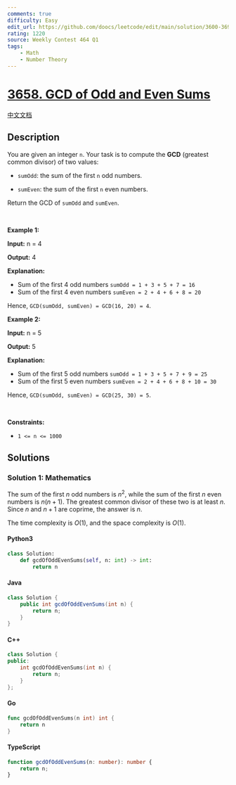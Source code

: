 ```yaml
---
comments: true
difficulty: Easy
edit_url: https://github.com/doocs/leetcode/edit/main/solution/3600-3699/3658.GCD%20of%20Odd%20and%20Even%20Sums/README_EN.md
rating: 1220
source: Weekly Contest 464 Q1
tags:
    - Math
    - Number Theory
---
```


<!-- problem:start -->

# [3658. GCD of Odd and Even Sums](https://leetcode.com/problems/gcd-of-odd-and-even-sums)

[中文文档](/solution/3600-3699/3658.GCD%20of%20Odd%20and%20Even%20Sums/README.md)

## Description

<!-- description:start -->

<p>You are given an integer <code>n</code>. Your task is to compute the <strong>GCD</strong> (greatest common divisor) of two values:</p>

<ul>
	<li>
	<p><code>sumOdd</code>: the sum of the first <code>n</code> odd numbers.</p>
	</li>
	<li>
	<p><code>sumEven</code>: the sum of the first <code>n</code> even numbers.</p>
	</li>
</ul>

<p>Return the GCD of <code>sumOdd</code> and <code>sumEven</code>.</p>

<p>&nbsp;</p>
<p><strong class="example">Example 1:</strong></p>

<div class="example-block">
<p><strong>Input:</strong> <span class="example-io">n = 4</span></p>

<p><strong>Output:</strong> <span class="example-io">4</span></p>

<p><strong>Explanation:</strong></p>

<ul>
	<li>Sum of the first 4 odd numbers <code>sumOdd = 1 + 3 + 5 + 7 = 16</code></li>
	<li>Sum of the first 4 even numbers <code>sumEven = 2 + 4 + 6 + 8 = 20</code></li>
</ul>

<p>Hence, <code>GCD(sumOdd, sumEven) = GCD(16, 20) = 4</code>.</p>
</div>

<p><strong class="example">Example 2:</strong></p>

<div class="example-block">
<p><strong>Input:</strong> <span class="example-io">n = 5</span></p>

<p><strong>Output:</strong> <span class="example-io">5</span></p>

<p><strong>Explanation:</strong></p>

<ul>
	<li>Sum of the first 5 odd numbers <code>sumOdd = 1 + 3 + 5 + 7 + 9 = 25</code></li>
	<li>Sum of the first 5 even numbers <code>sumEven = 2 + 4 + 6 + 8 + 10 = 30</code></li>
</ul>

<p>Hence, <code>GCD(sumOdd, sumEven) = GCD(25, 30) = 5</code>.</p>
</div>

<p>&nbsp;</p>
<p><strong>Constraints:</strong></p>

<ul>
	<li><code>1 &lt;= n &lt;= 10​​​​​​​00</code></li>
</ul>

<!-- description:end -->

## Solutions

<!-- solution:start -->

### Solution 1: Mathematics

The sum of the first $n$ odd numbers is $n^2$, while the sum of the first $n$ even numbers is $n(n + 1)$. The greatest common divisor of these two is at least $n$. Since $n$ and $n + 1$ are coprime, the answer is $n$.

The time complexity is $O(1)$, and the space complexity is $O(1)$.

<!-- tabs:start -->

#### Python3

```python
class Solution:
    def gcdOfOddEvenSums(self, n: int) -> int:
        return n
```

#### Java

```java
class Solution {
    public int gcdOfOddEvenSums(int n) {
        return n;
    }
}
```

#### C++

```cpp
class Solution {
public:
    int gcdOfOddEvenSums(int n) {
        return n;
    }
};
```

#### Go

```go
func gcdOfOddEvenSums(n int) int {
	return n
}
```

#### TypeScript

```ts
function gcdOfOddEvenSums(n: number): number {
    return n;
}
```

<!-- tabs:end -->

<!-- solution:end -->

<!-- problem:end -->
